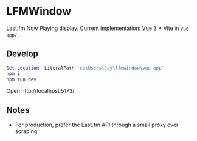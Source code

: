 # LFMWindow

Last.fm Now Playing display. Current implementation: Vue 3 + Vite in `vue-app/`.

## Develop

```powershell
Set-Location -LiteralPath 'c:\Users\Jay\lfmwindow\vue-app'
npm i
npm run dev
```

Open http://localhost:5173/

## Notes
- For production, prefer the Last.fm API through a small proxy over scraping.

